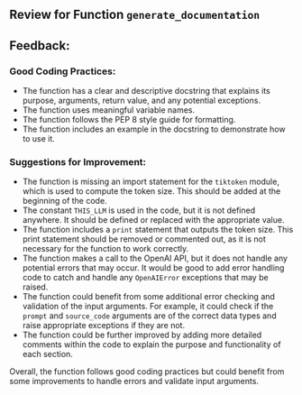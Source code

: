 ## Review for Function **`generate_documentation`**
## Feedback:

### Good Coding Practices:
- The function has a clear and descriptive docstring that explains its purpose, arguments, return value, and any potential exceptions.
- The function uses meaningful variable names.
- The function follows the PEP 8 style guide for formatting.
- The function includes an example in the docstring to demonstrate how to use it.

### Suggestions for Improvement:
- The function is missing an import statement for the `tiktoken` module, which is used to compute the token size. This should be added at the beginning of the code.
- The constant `THIS_LLM` is used in the code, but it is not defined anywhere. It should be defined or replaced with the appropriate value.
- The function includes a `print` statement that outputs the token size. This print statement should be removed or commented out, as it is not necessary for the function to work correctly.
- The function makes a call to the OpenAI API, but it does not handle any potential errors that may occur. It would be good to add error handling code to catch and handle any `OpenAIError` exceptions that may be raised.
- The function could benefit from some additional error checking and validation of the input arguments. For example, it could check if the `prompt` and `source_code` arguments are of the correct data types and raise appropriate exceptions if they are not.
- The function could be further improved by adding more detailed comments within the code to explain the purpose and functionality of each section.

Overall, the function follows good coding practices but could benefit from some improvements to handle errors and validate input arguments.

